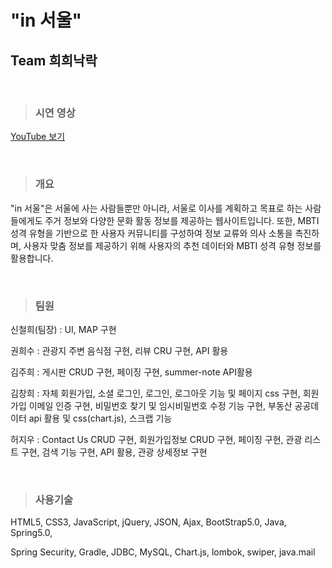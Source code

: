<h1>"in 서울"</h1>

<h2>Team 희희낙락</h2>
<br>

<blockquote><h3>시연 영상</h3></blockquote>
<p dir="auto"><a href="https://www.youtube.com/watch?v=PpnqkfdnhoM&list=PLedGoSru7949HpjolTIj01PMIzOOTG6Yq&index=6" rel="nofollow">YouTube 보기</a></p>
<br>

<blockquote><h3>개요</h3></blockquote>
<p>"in 서울"은 서울에 사는 사람들뿐만 아니라, 서울로 이사를 계획하고 목표로 하는 사람들에게도 주거 정보와 다양한 문화 활동 정보를 제공하는 웹사이트입니다. 또한, MBTI 성격 유형을 기반으로 한 사용자 커뮤니티를 구성하여 정보 교류와 의사 소통을 촉진하며, 사용자 맞춤 정보를 제공하기 위해 사용자의 추천 데이터와 MBTI 성격 유형 정보를 활용합니다.</p>
<br>

<blockquote><h3>팀원</h3></blockquote>
<p>신철희(팀장) : UI, MAP 구현</p>
<p>권희수 : 관광지 주변 음식점 구현, 리뷰 CRU 구현, API 활용</p>
<p>김주희 : 게시판 CRUD 구현, 페이징 구현, summer-note API활용</p>
<p>김창희 : 자체 회원가입, 소셜 로그인, 로그인, 로그아웃 기능 및 페이지 css 구현, 회원가입 이메일 인증 구현, 비밀번호 찾기 및 임시비밀번호 
수정 기능 구현, 부동산 공공데이터 api 활용 및 css(chart.js), 스크랩 기능</p>
<p>허지우 : Contact Us CRUD 구현, 회원가입정보 CRUD 구현, 페이징 구현, 관광 리스트 구현, 검색 기능 구현, API 활용, 관광 상세정보 구현</p>
<br>

<blockquote><h3>사용기술</h3></blockquote>
<p>HTML5, CSS3, JavaScript, jQuery, JSON, Ajax, BootStrap5.0, Java, Spring5.0,</p>
<p>Spring Security, Gradle, JDBC, MySQL, Chart.js, lombok, swiper, java.mail</p>
<br>
